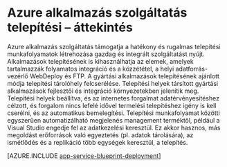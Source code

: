 <properties
    pageTitle="Alkalmazások Azure alkalmazás szolgáltatás üzembe helyezése"
    description="Megtudhatja, hogyan alkalmazás szolgáltatás munka Deploy alkalmazások"
    keywords="alkalmazás, azure alkalmazás szolgáltatás, üzembe üzembe helyezése"
    services="app-service"
    documentationCenter=""
    authors="dariagrigoriu"
    manager="wpickett"
    editor=""/>

<tags
    ms.service="app-service"
    ms.workload="na"
    ms.tgt_pltfrm="na"
    ms.devlang="na"
    ms.topic="article"
    ms.date="02/09/2016"
    ms.author="dariagrigoriu"/>

# <a name="azure-app-service-deployment-overview"></a>Azure alkalmazás szolgáltatás telepítési – áttekintés

Azure alkalmazás szolgáltatás támogatja a hatékony és rugalmas telepítési munkafolyamatok létrehozása gazdag és integrált szolgáltatást nyújt. Alkalmazások telepítésének is kihasználhatja az elemek, amelyek tartalmazzák folyamatos integráció és a közzététel, a helyi adatforrás-vezérlő WebDeploy és FTP. A gyártási alkalmazások telepítésének ajánlott módja telepítési tárolóhely felcserélése. Telepítési helyek társított gyártási alkalmazások fejlesztői és integráció környezetekben jelenítik meg. Telepítési helyek beállítva, és az internetes forgalmat adatérvényesítéshez célzott, és forgalom nincs lefelé idővel termelési telepítéshez igény is kell cserélni, és az automatikus bemelegítési. Telepítési munkafolyamat közötti egyszerűen automatizálható megjelenés management terméktől, például a Visual Studio engedje fel az adatkezelési keresztül. Ez akkor hasznos, más megoldást erőforrások való egyeztetés (pl. adatok tárolására), az ismétlődés és a replikáció több egységek keresztül, a telepítés. 

[AZURE.INCLUDE [app-service-blueprint-deployment](../../includes/app-service-blueprint-deployment.md)]
